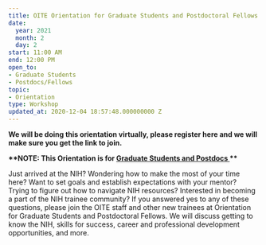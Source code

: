 ```yaml
---
title: OITE Orientation for Graduate Students and Postdoctoral Fellows
date:
  year: 2021
  month: 2
  day: 2
start: 11:00 AM
end: 12:00 PM
open_to:
- Graduate Students
- Postdocs/Fellows
topic:
- Orientation
type: Workshop
updated_at: 2020-12-04 18:57:48.000000000 Z
---
```

**We will be doing this orientation virtually, please register here and
we will make sure you get the link to join.**

**\*\*NOTE: This Orientation is for <span style="text-decoration:
underline;">Graduate Students and Postdocs </span>\*\***

Just arrived at the NIH? Wondering how to make the most of your time
here? Want to set goals and establish expectations with your mentor?
Trying to figure out how to navigate NIH resources? Interested in
becoming a part of the NIH trainee community? If you answered yes to any
of these questions, please join the OITE staff and other new trainees at
Orientation for Graduate Students and Postdoctoral Fellows. We will
discuss getting to know the NIH, skills for success, career and
professional development opportunities, and more.
